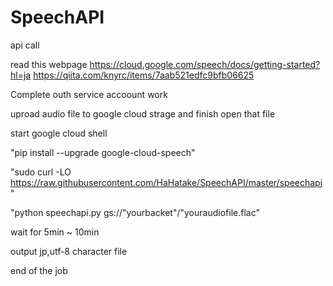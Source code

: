 # SpeechAPI
api call

read this webpage
https://cloud.google.com/speech/docs/getting-started?hl=ja
https://qiita.com/knyrc/items/7aab521edfc9bfb06625

Complete outh service accoount work

uproad audio file to google cloud strage
 and finish open that file

start google cloud shell 

"pip install --upgrade google-cloud-speech"

"sudo curl -LO https://raw.githubusercontent.com/HaHatake/SpeechAPI/master/speechapi"

"python speechapi.py gs://"yourbacket"/"youraudiofile.flac"

wait for 5min ~ 10min 

output  jp,utf-8 character file

end of the job
